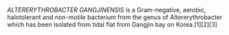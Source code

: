 _ALTERERYTHROBACTER GANGJINENSIS_ is a Gram-negative, aerobic, halotolerant and non-motile bacterium from the genus of Altererythrobacter which has been isolated from tidal flat from Gangjin bay on Korea.[1][2][3]
